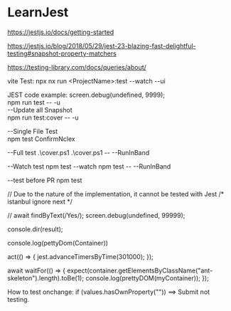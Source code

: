 # LearnJest

https://jestjs.io/docs/getting-started

https://jestjs.io/blog/2018/05/29/jest-23-blazing-fast-delightful-testing#snapshot-property-matchers

https://testing-library.com/docs/queries/about/


vite Test:
npx nx run \<ProjectName\>:test --watch --ui

JEST code example:
screen.debug(undefined, 9999);\
npm run test -- -u\
--Update all Snapshot\
npm run test:cover -- -u

--Single File Test\
npm test ConfirmNclex

--Full test
.\cover.ps1
.\cover.ps1 -- --RunInBand

--Watch test
npm test --watch
npm test -- --RunInBand

--test before PR
npm test


// Due to the nature of the implementation, it cannot be tested with Jest
/* istanbul ignore next */

// await findByText(/Yes/);
screen.debug(undefined, 99999);

console.dir(result);

console.log(pettyDom(Container))

act(() => {
    jest.advanceTimersByTime(301000);
});


await waitFor(() => {
    expect(container.getElementsByClassName("ant-skeleton").length).toBe(1);
    console.log(prettyDOM(myContainer));
});

How to test onchange:
if (values.hasOwnProperty("<customTesting>")) ==> Submit not testing.


